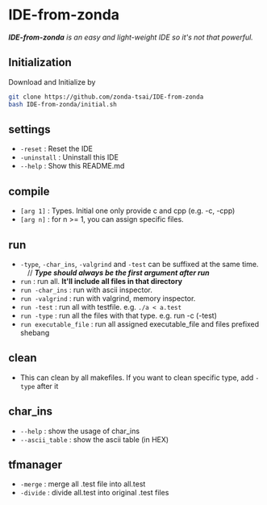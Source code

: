 # IDE-from-zonda

***IDE-from-zonda** is an easy and light-weight IDE so it's not that powerful.*  

## Initialization

Download and Initialize by 
```sh  
git clone https://github.com/zonda-tsai/IDE-from-zonda
bash IDE-from-zonda/initial.sh
```
  
## settings

   - `-reset`     : Reset the IDE  
   - `-uninstall` : Uninstall this IDE
   - `--help`     : Show this README.md

## compile

   - `[arg 1]` : Types. Initial one only provide c and cpp (e.g. -c, -cpp)  
   - `[arg n]` : for n >= 1, you can assign specific files.

## run
   - `-type`, `-char_ins`, `-valgrind` and `-test` can be suffixed at the same time.  
&emsp;// ***Type should always be the first argument after run***  
   - ``run``                 : run all. **It'll include all files in that directory**  
   - ``run -char_ins``       : run with ascii inspector.  
   - ``run -valgrind``       : run with valgrind, memory inspector.  
   - ``run -test``           : run all with testfile. e.g. `./a < a.test`  
   - ``run -type``           : run all the files with that type. e.g. run -c (-test)  
   - ``run executable_file`` : run all assigned executable_file and files prefixed shebang

## clean
   - This can clean by all makefiles. If you want to clean specific type, add `-type` after it

## char_ins
   - ``--help``        : show the usage of char_ins
   - ``--ascii_table`` : show the ascii table (in HEX)  

## tfmanager
   - ``-merge``  : merge all .test file into all.test  
   - ``-divide`` : divide all.test into original .test files  
